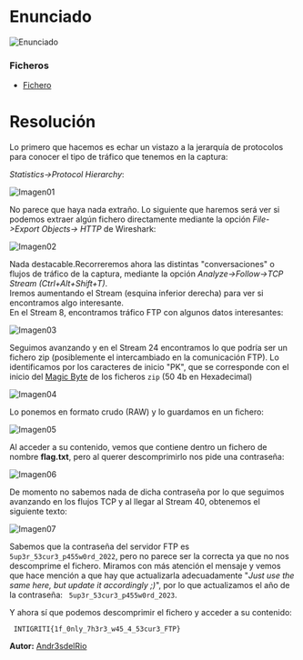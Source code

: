 
# Enunciado
![Enunciado](enunciado.png)

### Ficheros
- [Fichero](https://drive.google.com/file/d/1gKZmjLc-1AxPU8GlYmm_yg7eBLI8POcz/view?usp=sharing)

# Resolución

Lo primero que hacemos es echar un vistazo a la jerarquía de protocolos para conocer el tipo de tráfico que tenemos en la captura:

 *Statistics->Protocol Hierarchy*:

![Imagen01](01.png)

No parece que haya nada extraño. Lo siguiente que haremos será ver si podemos extraer algún fichero directamente mediante la opción *File->Export Objects-> HTTP* de Wireshark:

![Imagen02](02.png)

Nada destacable.Recorreremos ahora las distintas "conversaciones" o flujos de tráfico de la captura, mediante la opción *Analyze->Follow->TCP Stream (Ctrl+Alt+Shift+T)*.  
Iremos aumentando el Stream (esquina inferior derecha) para ver si encontramos algo interesante.  
En el Stream 8, encontramos tráfico FTP con algunos datos interesantes:

  
![Imagen03](03.png)

Seguimos avanzando y en el Stream 24 encontramos lo que podría ser un fichero zip (posiblemente el intercambiado en la comunicación FTP). Lo identificamos por los caracteres de inicio "PK", que se corresponde con el inicio del [Magic Byte](https://en.wikipedia.org/wiki/List_of_file_signatures)  de los ficheros `zip` (50 4b en Hexadecimal)

![Imagen04](04.png)

Lo ponemos en formato crudo (RAW) y lo guardamos en un fichero:

![Imagen05](05.png)

Al acceder a su contenido, vemos que contiene dentro un fichero de nombre **flag.txt**, pero al querer descomprimirlo nos pide una contraseña:

![Imagen06](06.png)

De momento no sabemos nada de dicha contraseña por lo que seguimos avanzando en los flujos TCP y al llegar al Stream 40, obtenemos el siguiente texto:


![Imagen07](07.png)

Sabemos que la contraseña del servidor FTP es ` 5up3r_53cur3_p455w0rd_2022`, pero no parece ser la correcta ya que no nos descomprime el fichero. Miramos con más atención el mensaje y vemos que hace mención a que hay que actualizarla adecuadamente "*Just use the same here, but update it accordingly ;)*", por lo que actualizamos el año de la contraseña: ` 5up3r_53cur3_p455w0rd_2023`.

Y ahora sí que podemos descomprimir el fichero y acceder a su contenido:

` INTIGRITI{1f_0nly_7h3r3_w45_4_53cur3_FTP}`


 
**Autor:** [Andr3sdelRio](https://twitter.com/Andr3sdelRio) 

 

